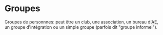 Groupes 
=======

Groupes de personnnes: peut être un club, une association, un bureau d'[AE](../student-associations), un groupe d'intégration ou un simple groupe (parfois dit "groupe informel").
